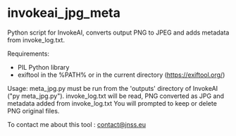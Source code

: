 # invokeai_jpg_meta
Python script for InvokeAI, converts output PNG to JPEG and adds metadata from invoke_log.txt.

Requirements:
- PIL Python library
- exiftool in the %PATH% or in the current directory (https://exiftool.org/)

Usage:
meta_jpg.py must be run from the 'outputs' directory of InvokeAI ("py meta_jpg.py").
invoke_log.txt will be read, PNG converted as JPG and metadata added from invoke_log.txt
You will prompted to keep or delete PNG original files.

To contact me about this tool : contact@jnss.eu
